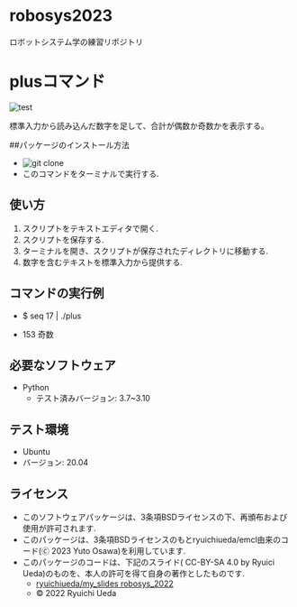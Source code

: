 # robosys2023
ロボットシステム学の練習リポジトリ

# plusコマンド

![test](https://github.com/yutoosawa/robosys2023/actions/workflows/test.yml/badge.svg)

標準入力から読み込んだ数字を足して、合計が偶数か奇数かを表示する。

##パッケージのインストール方法

* ![git clone](https://github.com/yutoosawa/robosys2023.git)
* このコマンドをターミナルで実行する.

## 使い方

1. スクリプトをテキストエディタで開く.
2. スクリプトを保存する.
3. ターミナルを開き、スクリプトが保存されたディレクトリに移動する.
4. 数字を含むテキストを標準入力から提供する.

## コマンドの実行例

* $ seq 17 | ./plus

* 153 奇数

## 必要なソフトウェア

* Python
  * テスト済みバージョン: 3.7~3.10

## テスト環境

* Ubuntu
* バージョン: 20.04

## ライセンス

* このソフトウェアパッケージは、3条項BSDライセンスの下、再頒布および使用が許可されます.
* このパッケージは、3条項BSDライセンスのもとryuichiueda/emcl由来のコード(🄫 2023 Yuto Osawa)を利用しています.
* このパッケージのコードは、下記のスライド( CC-BY-SA 4.0 by Ryuici Ueda)のものを、本人の許可を得て自身の著作としたものです.
    * [ryuichiueda/my_slides robosys_2022](https://github.com/ryuichiueda/my_slides/tree/master/robosys_2022)
  * © 2022 Ryuichi Ueda 
